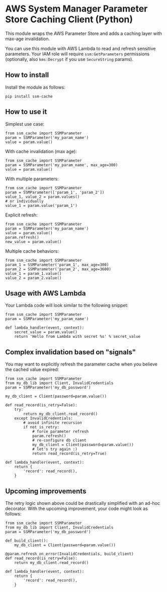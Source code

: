 # AWS System Manager Parameter Store Caching Client (Python)

This module wraps the AWS Parameter Store and adds a caching layer with max-age invalidation.

You can use this module with AWS Lambda to read and refresh sensitive parameters. Your IAM role will require `ssm:GetParameters` permissions (optionally, also `kms:Decrypt` if you use `SecureString` params).

## How to install

Install the module as follows:

```
pip install ssm-cache
```

## How to use it

Simplest use case:

```
from ssm_cache import SSMParameter
param = SSMParameter('my_param_name')
value = param.value()
```

With cache invalidation (max age):

```
from ssm_cache import SSMParameter
param = SSMParameter('my_param_name', max_age=300)
value = param.value()
```

With multiple parameters:

```
from ssm_cache import SSMParameter
param = SSMParameter(['param_1', 'param_2'])
value_1, value_2 = param.values()
# or individually
value_1 = param.value('param_1')
```

Explicit refresh:

```
from ssm_cache import SSMParameter
param = SSMParameter('my_param_name')
value = param.value()
param.refresh()
new_value = param.value()
```

Multiple cache behaviors:

```
from ssm_cache import SSMParameter
param_1 = SSMParameter('param_1', max_age=300)
param_2 = SSMParameter('param_2', max_age=3600)
value_1 = param_1.value()
value_2 = param_2.value()
```

## Usage with AWS Lambda

Your Lambda code will look similar to the following snippet:

```
from ssm_cache import SSMParameter
param = SSMParameter('my_param_name')

def lambda_handler(event, context):
    secret_value = param.value()
    return 'Hello from Lambda with secret %s' % secret_value

```

## Complex invalidation based on "signals"

You may want to explicitly refresh the parameter cache when you believe the cached value expired:

```
from ssm_cache import SSMParameter
from my_db_lib import Client, InvalidCredentials
param = SSMParameter('my_db_password')

my_db_client = Client(password=param.value())

def read_record(is_retry=False):
    try:
        return my_db_client.read_record()
    except InvalidCredentials:
        # avoid infinite recursion
        if not is_retry:
            # force parameter refresh
            param.refresh()
            # re-configure db client
            my_db_client = Client(password=param.value())
            # let's try again :)
            return read_record(is_retry=True)

def lambda_handler(event, context):
    return {
        'record': read_record(),
    }
```

## Upcoming improvements

The retry logic shown above could be drastically simplified with an ad-hoc decorator. With the upcoming improvement, your code might look as follows:

```
from ssm_cache import SSMParameter
from my_db_lib import Client, InvalidCredentials
param = SSMParameter('my_db_password')

def build_client():
    my_db_client = Client(password=param.value())

@param.refresh_on_error(InvalidCredentials, build_client)
def read_record(is_retry=False):
    return my_db_client.read_record()

def lambda_handler(event, context):
    return {
        'record': read_record(),
    }
```
